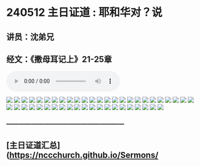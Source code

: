 
# 240512 主日证道 : 耶和华对？说
## 讲员：沈弟兄
## 经文：《撒母耳记上》21-25章

<audio controls src="./240512.mp3"></audio>

![](./01.JPG)
![](./02.JPG)
![](./03.JPG)
![](./04.JPG)
![](./05.JPG)
![](./06.JPG)
![](./07.JPG)
![](./08.JPG)
![](./09.JPG)
![](./10.JPG)
![](./11.JPG)
![](./12.JPG)
![](./13.JPG)
![](./14.JPG)
![](./15.JPG)
![](./16.JPG)
![](./17.JPG)
![](./18.JPG)
![](./19.JPG)
![](./20.JPG)
![](./21.JPG)
![](./22.JPG)
![](./23.JPG)
![](./24.JPG)
![](./25.JPG)
![](./26.JPG)
![](./27.JPG)
![](./28.JPG)
![](./29.JPG)
![](./30.JPG)
![](./31.JPG)
![](./32.JPG)
![](./33.JPG)
![](./34.JPG)
![](./35.JPG)
![](./35.JPG)
![](./36.JPG)
![](./37.JPG)
![](./38.JPG)
![](./39.JPG)
![](./40.JPG)
![](./41.JPG)
![](./42.JPG)
![](./43.JPG)
![](./44.JPG)
![](./45.JPG)



### ———————————————————

## [主日证道汇总](https://nccchurch.github.io/Sermons/

